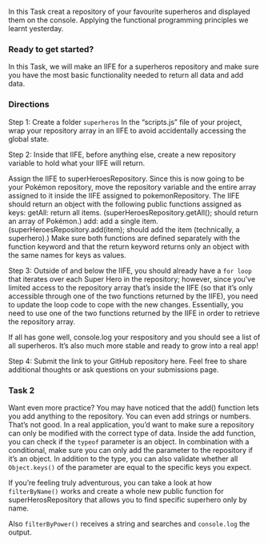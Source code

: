 In this Task creat a repository of your favourite superheros and displayed them on the console. Applying the functional programming principles we learnt yesterday.

### Ready to get started?

In this Task, we will make an IIFE for a superheros repository and make sure you have the most basic functionality needed to return all data and add data.

### Directions

Step 1:  Create a folder `superheros` In the “scripts.js” file of your project, wrap your repository array in an IIFE to avoid accidentally accessing the global state.

Step 2: Inside that IIFE, before anything else, create a new repository variable to hold what your IIFE will return.

Assign the IIFE to superHeroesRepository.
Since this is now going to be your Pokémon repository, move the repository variable and the entire array assigned to it inside the IIFE assigned to pokemonRepository.
The IIFE should return an object with the following public functions assigned as keys:
getAll: return all items. (superHeroesRepository.getAll(); should return an array of Pokémon.)
add: add a single item. (superHeroesRepository.add(item); should add the item (technically, a superhero).)
Make sure both functions are defined separately with the function keyword and that the return keyword returns only an object with the same names for keys as values.

Step 3: Outside of and below the IIFE, you should already have a `for loop` that iterates over each Super Hero in the repository; however, since you’ve limited access to the repository array that’s inside the IIFE (so that it’s only accessible through one of the two functions returned by the IIFE), you need to update the loop code to cope with the new changes. Essentially, you need to use one of the two functions returned by the IIFE in order to retrieve the repository array.

If all has gone well, console.log your respository and you should see a list of all superheros. It’s also much more stable and ready to grow into a real app!

Step 4: Submit the link to your GitHub repository here. Feel free to share additional thoughts or ask questions on your submissions page.

### Task 2

Want even more practice? You may have noticed that the add() function lets you add anything to the repository. You can even add strings or numbers. That’s not good. In a real application, you’d want to make sure a repository can only be modified with the correct type of data. Inside the add function, you can check if the `typeof` parameter is an object. In combination with a conditional, make sure you can only add the parameter to the repository if it’s an object.
In addition to the type, you can also validate whether all `Object.keys()` of the parameter are equal to the specific keys you expect.

If you’re feeling truly adventurous, you can take a look at how `filterByName()` works and create a whole new public function for superHerosRepository that allows you to find specific superhero only by name.

Also `filterByPower()` receives a string and searches and `console.log` the output. 

